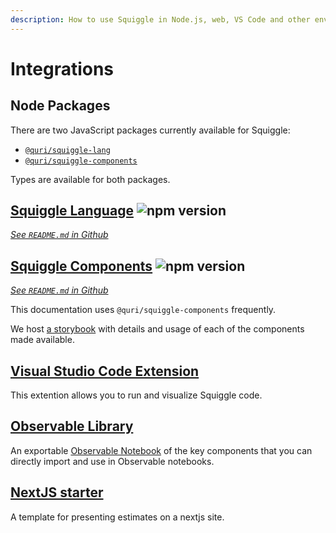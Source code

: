 ```yaml
---
description: How to use Squiggle in Node.js, web, VS Code and other environments
---
```


# Integrations

## Node Packages

There are two JavaScript packages currently available for Squiggle:

- [`@quri/squiggle-lang`](https://www.npmjs.com/package/@quri/squiggle-lang)
- [`@quri/squiggle-components`](https://www.npmjs.com/package/@quri/squiggle-components)

Types are available for both packages.

## [Squiggle Language](https://www.npmjs.com/package/@quri/squiggle-lang) ![npm version](https://badge.fury.io/js/@quri%2Fsquiggle-lang.svg)

[_See `README.md` in Github_](https://github.com/quantified-uncertainty/squiggle/tree/main/packages/squiggle-lang#use-the-npm-package)

## [Squiggle Components](https://www.npmjs.com/package/@quri/squiggle-components) ![npm version](https://badge.fury.io/js/@quri%2Fsquiggle-components.svg)

[_See `README.md` in Github_](https://github.com/quantified-uncertainty/squiggle/tree/main/packages/components#usage-in-a-react-project)

This documentation uses `@quri/squiggle-components` frequently.

We host [a storybook](https://components.squiggle-language.com) with details
and usage of each of the components made available.

## [Visual Studio Code Extension](https://marketplace.visualstudio.com/items?itemName=QURI.vscode-squiggle)

This extention allows you to run and visualize Squiggle code.

## [Observable Library](https://observablehq.com/@hazelfire/squiggle)

An exportable [Observable Notebook](https://observablehq.com/@hazelfire/squiggle) of the key components that you can directly import and use in Observable notebooks.

## [NextJS starter](https://github.com/quantified-uncertainty/next-app-with-squiggle)

A template for presenting estimates on a nextjs site.
